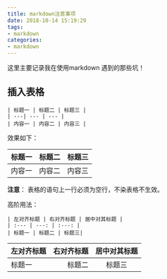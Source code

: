 ```yaml
---
title: markdown注意事项
date: 2018-10-14 15:19:29
tags:
- markdown
categories:
- markdown
---
```

这里主要记录我在使用markdown 遇到的那些坑！
<!-- more -->

## 插入表格

```
| 标题一 | 标题二 | 标题三 |
| ---| --- | --- |
| 内容一 | 内容二 | 内容三 |
```
效果如下：

| 标题一 | 标题二 | 标题三 |
| --- | --- | --- |
| 内容一 | 内容二 | 内容三 |

**注意**： 表格的语句上一行必须为空行，不染表格不生效。

高阶用法：

```
| 左对齐标题 | 右对齐标题 | 居中对其标题 |
| :--- | ---: | :---: |
| 标题一 | 标题二 | 标题三|
```


| 左对齐标题 | 右对齐标题 | 居中对其标题 |
| :--- | ---: | :---: |
| 标题一 | 标题二 | 标题三 |
